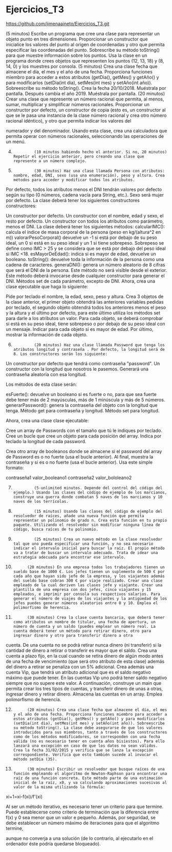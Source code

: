 # Ejercicios_T3

https://github.com/jimenaaineto/Ejercicios_T3.git

(5 minutos) Escribe un programa que cree una clase para representar un objeto punto en tres dimensiones. Proporcionar un constructor que inicialice los valores del punto al origen de coordenadas y otro que permita especificar las coordenadas del punto. Sobrescribe su método toString() para que muestre información sobre los puntos. Usa la clase en un programa donde crees objetos que representen los puntos (12, 13, 18) y (8, 14, 0) y los muestres por consola.
(5 minutos) Crea una clase fecha que almacene el día, el mes y el año de una fecha. Proporciona funciones miembro para acceder a estos atributos (getDia(), getMes() y getAño() y para modificarlos (setDia(int dia), setMes(int mes) y setAño(int año)). Sobreescribe su método toString(). Crea la fecha 20/10/2018. Muéstrala por pantalla. Después cambia el año 2019. Muéstrala por pantalla.
(20 minutos) Crear una clase que represente un número racional que permita, al menos, sumar, multiplicar y simplificar números racionales. Proporcionar un constructor por defecto, un constructor de copia (esto es, un constructor al que se le pasa una instancia de la clase número racional y crea otro número racional idéntico), y otro que permita indicar los valores del
 
 
numerador y del denominador. Usando esta clase, crea una calculadora que permita operar con números racionales, seleccionando las operaciones de un menú.

4.              (10 minutos habiendo hecho el anterior. Si no, 20 minutos) Repetir el ejercicio anterior, pero creando una clase que represente a un número complejo.

5.              (30 minutos) Haz una clase llamada Persona con atributos: nombre, edad, DNI, sexo (usa una enumeración), peso y altura. Crea métodos para acceder y modificar todos los atributos.



Por defecto, todos los atributos menos el DNI tendrán valores por defecto según su tipo (0 números, cadena vacía para String, etc.). Sexo será mujer por defecto. La clase deberá tener los siguientes constructores constructores:





Un constructor por defecto.
Un constructor con el nombre, edad y sexo, el resto por defecto.
Un constructor con todos los atributos como parámetro, menos el DNI. La clase deberá tener los siguientes métodos:
calcularIMC(): calcula el índice de masa corporal de la persona (peso en kg/(altura^2 en m))
valorarPesoCorporal() devuelve un -1 si está por debajo de su peso ideal, un 0 si está en su peso ideal y un 1 si tiene sobrepeso. Sobrepeso se define como IMC > 25 y se considera que se está por debajo del peso ideal si IMC <18.
esMayorDeEdad(): indica si es mayor de edad, devuelve un booleano.
toString(): devuelve toda la información de la persona como una cadena de caracteres.
generaDNI(): genera un número aleatorio de 8 cifras que será el DNI de la persona. Este método no será visible desde el exterior. Este método deberá invocarse desde cualquier constructor para generar el DNI.
Métodos set de cada parámetro, excepto de DNI. Ahora, crea una clase ejecutable que haga lo siguiente:
 
 
Pide por teclado el nombre, la edad, sexo, peso y altura.
Crea 3 objetos de la clase anterior, el primer objeto obtendrá las anteriores variables pedidas por teclado, el segundo objeto obtendrá todos los anteriores menos el peso y la altura y el último por defecto, para este último utiliza los métodos set para darle a los atributos un valor.
Para cada objeto, se deberá comprobar si está en su peso ideal, tiene sobrepeso o por debajo de su peso ideal con un mensaje.
Indicar para cada objeto si es mayor de edad.
Por último, mostrar la información de cada objeto.








6.              (20 minutos) Haz una clase llamada Password que tenga los atributos longitud y contraseña . Por defecto, la longitud será de 8. Los constructores serán los siguiente:





Un constructor por defecto que tendrá como contraseña "password".
Un constructor con la longitud que nosotros le pasemos. Generará una contraseña aleatoria con esa longitud.


Los métodos de esta clase serán:





esFuerte(): devuelve un booleano si es fuerte o no, para que sea fuerte debe tener más de 2 mayúsculas, más de 1 minúscula y más de 5 números.
generarPassword():        genera la contraseña del objeto con la longitud que tenga.
Método get para contraseña y longitud.
Método set para longitud.


Ahora, crea una clase clase ejecutable:





Cree un array de Passwords con el tamaño que tú le indiques por teclado.
Cree un bucle que cree un objeto para cada posición del array. Indica por teclado la longitud de cada password.
 
 
Crea otro array de booleanos donde se almacene si el password del array de Password es o no fuerte (usa el bucle anterior).
Al final, muestra la contraseña y si es o no fuerte (usa el bucle anterior). Usa este simple formato:


contraseña1 valor_booleano1 contraseña2 valor_bololeano2







7.              (5-unlimited minutos. Depende del control del código del ejemplo.) Usando las clases del código de ejemplo de los marcianos, construye una guerra donde combatan 5 naves de los marcianos y 10 naves de los terrícolas.

8.              (15 minutos) Usando las clases del código de ejemplo del resolvedor de raíces, añade una nueva función que permita representar un polinomio de grado n. Crea esta función en tu propio paquete. Utilizando el resolvedor sin modificar ninguna línea de código, busca raíces de tu polinomio.

9.              (25 minutos) Crea un nuevo método en la clase resolvedor tal que uno pueda especificar una función, y no sea necesario indicar el intervalo inicial para buscar la raíz. El propio método va a tratar de buscar un intervalo adecuado. Trata de idear una estrategia adecuada para encontrar ese intervalo.

10.           (20 minutos) En una empresa todos los trabajadores tienen un sueldo base de 1000 €. Los jefes tienen un suplemento de 500 € por cada año que hayan sido jefe de la empresa, y los viajantes además del sueldo base cobran 300 € por viaje realizado. Crear una clase empleado de la cual deriven las clases jefe y viajante. Crear una plantilla de una empresa con dos jefes, cinco viajantes y 15 empleados, e imprimir por consola sus respectivos salarios. Para generar el número de viajes de los viajantes y la antigüedad de los jefes puedes generar números aleatorios entre 0 y 10. Emplea el polimorfismo de herencia.

11.           (30 minutos) Crea la clase cuenta bancaria, que deberá tener como atributos un nombre de titular, una fecha de apertura, un número de cuenta y un saldo (puedes emplear un número real. La cuenta deberá tener un método para retirar dinero, otro para ingresar dinero y otro para transferir dinero a otra



cuenta. De una cuenta no se podrá retirar nunca dinero (ni transferir) si la cantidad de dinero a retirar o transferir es mayor que el saldo. Crea una cuenta a plazo fijo, en la cual cuando se retira dinero de algún modo antes de una fecha de vencimiento (que será otro atributo de esta clase) además del dinero a retirar se penaliza con un 5% adicional. Crea además una cuenta Vip, que tendrá un atributo adicional que es el saldo negativo máximo que puede tener. En las cuentas Vip uno podrá tener saldo negativo siempre que no supere este valor. A continuación, construye un main que permita crear los tres tipos de cuentas, y transferir dinero de unas a otras, ingresar dinero y retirar dinero. Almacena las cuentas en un array. Emplea polimorfismo de herencia.

12.           (20 minutos) Crea una clase fecha que almacene el día, el mes y el año de una fecha. Proporciona funciones miembro para acceder a estos atributos (getDia(), getMes() y getAño() y para modificarlos (setDia(int dia), setMes(int mes) y setAño(int año)). Sobreescribe su método toString(). La clase debe asegurarse de que los valores introducidos para sus miembros, tanto a través de los constructores como de los métodos modificadores, se corresponden con una fecha válida (no es necesario tener en cuenta años bisiestos). Para ello lanzará una excepción en caso de que los datos no sean válidos. Crea la fecha 31/02/2015 y verifica que se lanza la excepción correspondiente. Verifica que esto también sucede al invocar el método setDia (35).

13.           (30 minutos) Escribir un resolvedor que busque raíces de una función empleando el algoritmo de Newton-Raphson para encontrar una raíz de una función concreta. Este método parte de una estimación inicial de la raíz, x0, y va calculando aproximaciones sucesivas al valor de la misma utilizando la fórmula:



xi+1=xi-f(xi)/f'(xi)

 

Al ser un método iterativo, es necesario tener un criterio para que termine. Puede establecerse como criterio de terminación que la diferencia entre f(x) y 0 sea menor que un valor e pequeño. Además, por seguridad, se debe establecer un número máximo de iteraciones para que el algoritmo termine,



aunque no converja a una solución (de lo contrario, al ejecutarlo en el ordenador éste podría quedarse bloqueado).
